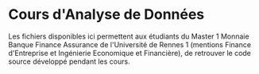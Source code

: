# Cours d'Analyse de Données
Les fichiers disponibles ici permettent aux étudiants du Master 1 Monnaie Banque Finance Assurance de l'Université de Rennes 1 (mentions Finance d'Entreprise et Ingénierie Economique et Financière), de retrouver le code source développé pendant les cours.
